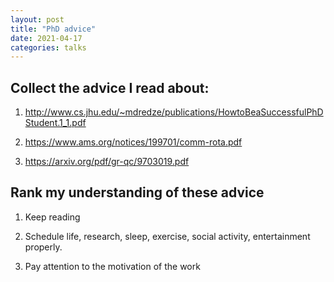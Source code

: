 ```yaml
---
layout: post
title: "PhD advice"
date: 2021-04-17
categories: talks
---
```


## Collect the advice I read about:

1. http://www.cs.jhu.edu/~mdredze/publications/HowtoBeaSuccessfulPhDStudent.1_1.pdf

2. https://www.ams.org/notices/199701/comm-rota.pdf

3. https://arxiv.org/pdf/gr-qc/9703019.pdf

## Rank my understanding of these advice

1. Keep reading

2. Schedule life, research, sleep, exercise, social activity, entertainment properly.

3. Pay attention to the motivation of the work
